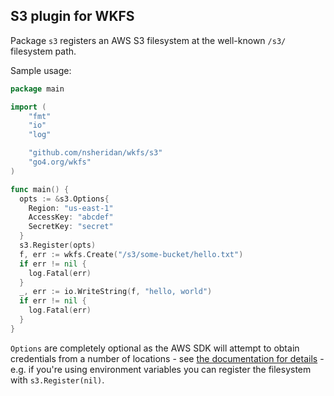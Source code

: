 ## S3 plugin for WKFS



Package `s3` registers an AWS S3 filesystem at the well-known `/s3/` filesystem path.

Sample usage:

```go
package main

import (
	"fmt"
	"io"
	"log"

	"github.com/nsheridan/wkfs/s3"
	"go4.org/wkfs"
)

func main() {
  opts := &s3.Options{
    Region: "us-east-1"
    AccessKey: "abcdef"
    SecretKey: "secret"
  }
  s3.Register(opts)
  f, err := wkfs.Create("/s3/some-bucket/hello.txt")
  if err != nil {
    log.Fatal(err)
  }
  _, err := io.WriteString(f, "hello, world")
  if err != nil {
    log.Fatal(err)
  }
}
```



`Options` are completely optional as the AWS SDK will attempt to obtain credentials from a number of locations - see [the documentation for details](http://docs.aws.amazon.com/sdk-for-go/v1/developer-guide/configuring-sdk.html) - e.g. if you're using environment variables you can register the filesystem with `s3.Register(nil)`.
